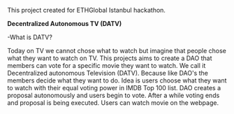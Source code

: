 This project created for ETHGlobal Istanbul hackathon.

  **Decentralized Autonomous TV (DATV)**

-What is DATV?

Today on TV we cannot chose what to watch but imagine that people chose what they want to watch on TV. This projects aims to create a DAO that members can vote for a specific movie they want to watch. We call it Decentralized autonomous Television (DATV). Because like DAO's the members decide what they want to do. Idea is users choose what they want to watch with their equal voting power in IMDB Top 100 list. DAO creates a proposal autonomously and users begin to vote. After a while voting ends and proposal is being executed. Users can watch movie on the webpage.
